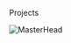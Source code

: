 Projects


![MasterHead](https://giphy.com/gifs/screen-monitor-closeup-26tn33aiTi1jkl6H6/fullscreen) 
